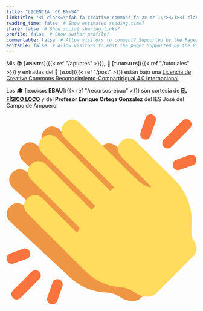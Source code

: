 ```yaml
---
title: "LICENCIA: CC BY-SA"
linktitle: "<i class=\"fab fa-creative-commons fa-2x mr-1\"></i><i class=\"fab fa-creative-commons-by fa-2x mr-1\"></i><i class=\"fab fa-creative-commons-sa fa-2x\"></i>"
reading_time: false  # Show estimated reading time?
share: false  # Show social sharing links?
profile: false  # Show author profile?
commentable: false  # Allow visitors to comment? Supported by the Page, Post, and Docs content types.
editable: false  # Allow visitors to edit the page? Supported by the Page, Post, and Docs content types.
---
```


Mis 📚 [<span style="font-variant:small-caps;">**apuntes**</span>]({{< ref "/apuntes" >}}), 👐 [<span style="font-variant:small-caps;">**tutoriales**</span>]({{< ref "/tutoriales" >}}) y entradas del 💬 [<span style="font-variant:small-caps;">**blog**</span>]({{< ref "/post" >}}) están bajo una [Licencia de Creative Commons Reconocimiento-CompartirIgual 4.0 Internacional](https://creativecommons.org/licenses/by-sa/4.0/deed.es).

<center>
<i class="fab fa-creative-commons fa-2x mr-1"></i><i class="fab fa-creative-commons-by fa-2x mr-1"></i><i class="fab fa-creative-commons-sa fa-2x"></i>
</center>

Los 🎓 [<span style="font-variant:small-caps;">**recursos EBAU**</span>]({{< ref "/recursos-ebau" >}}) son cortesía de [**EL FÍSICO LOCO**](http://elfisicoloco.blogspot.com) y del **Profesor Enrique Ortega González** del IES José del Campo de Ampuero.

<svg xmlns="http://www.w3.org/2000/svg" viewBox="0 0 36 36"><path fill="#EF9645" d="M32.302 24.347c-.695-1.01-.307-2.47-.48-4.082-.178-2.63-1.308-5.178-3.5-7.216l-7.466-6.942s-1.471-1.369-2.841.103c-1.368 1.471.104 2.84.104 2.84l3.154 2.934 2.734 2.542s-.685.736-3.711-2.078l-10.22-9.506s-1.473-1.368-2.842.104c-1.368 1.471.103 2.84.103 2.84l9.664 8.989c-.021-.02-.731.692-.744.68L5.917 5.938s-1.472-1.369-2.841.103c-1.369 1.472.103 2.84.103 2.84L13.52 18.5c.012.012-.654.764-.634.783l-8.92-8.298s-1.472-1.369-2.841.103c-1.369 1.472.103 2.841.103 2.841l9.484 8.82c.087.081-.5.908-.391 1.009l-6.834-6.356s-1.472-1.369-2.841.104c-1.369 1.472.103 2.841.103 2.841L11.896 30.71c1.861 1.731 3.772 2.607 6.076 2.928.469.065 1.069.065 1.315.096.777.098 1.459.374 2.372.934 1.175.72 2.938 1.02 3.951-.063l3.454-3.695 3.189-3.412c1.012-1.082.831-2.016.049-3.151z"/><path d="M1.956 35.026c-.256 0-.512-.098-.707-.293-.391-.391-.391-1.023 0-1.414L4.8 29.77c.391-.391 1.023-.391 1.414 0s.391 1.023 0 1.414l-3.551 3.55c-.195.195-.451.292-.707.292zm6.746.922c-.109 0-.221-.018-.331-.056-.521-.182-.796-.752-.613-1.274l.971-2.773c.182-.521.753-.795 1.274-.614.521.183.796.753.613 1.274l-.971 2.773c-.144.412-.53.67-.943.67zm-7.667-7.667c-.412 0-.798-.257-.943-.667-.184-.521.089-1.092.61-1.276l2.495-.881c.523-.18 1.092.091 1.276.61.184.521-.089 1.092-.61 1.276l-2.495.881c-.111.039-.223.057-.333.057zm29.46-21.767c-.256 0-.512-.098-.707-.293-.391-.391-.391-1.024 0-1.415l3.552-3.55c.391-.39 1.023-.39 1.414 0s.391 1.024 0 1.415l-3.552 3.55c-.195.196-.451.293-.707.293zm-4.164-1.697c-.109 0-.221-.019-.33-.057-.521-.182-.796-.752-.614-1.274l.97-2.773c.183-.521.752-.796 1.274-.614.521.182.796.752.614 1.274l-.97 2.773c-.144.413-.531.671-.944.671zm6.143 5.774c-.412 0-.798-.257-.943-.667-.184-.521.09-1.092.61-1.276l2.494-.881c.522-.185 1.092.09 1.276.61.184.521-.09 1.092-.61 1.276l-2.494.881c-.111.039-.223.057-.333.057z" fill="#FA743E"/><path fill="#FFDB5E" d="M35.39 23.822c-.661-1.032-.224-2.479-.342-4.096-.09-2.634-1.133-5.219-3.255-7.33l-7.228-7.189s-1.424-1.417-2.843.008c-1.417 1.424.008 2.842.008 2.842l3.054 3.039 2.646 2.632s-.71.712-3.639-2.202c-2.931-2.915-9.894-9.845-9.894-9.845s-1.425-1.417-2.843.008c-1.418 1.424.007 2.841.007 2.841l9.356 9.31c-.02-.02-.754.667-.767.654L9.64 4.534s-1.425-1.418-2.843.007c-1.417 1.425.007 2.842.007 2.842l10.011 9.962c.012.012-.68.741-.66.761L7.52 9.513s-1.425-1.417-2.843.008.007 2.843.007 2.843l9.181 9.135c.084.083-.53.891-.425.996l-6.616-6.583s-1.425-1.417-2.843.008.007 2.843.007 2.843l10.79 10.732c1.802 1.793 3.682 2.732 5.974 3.131.467.081 1.067.101 1.311.14.773.124 1.445.423 2.34 1.014 1.15.759 2.902 1.118 3.951.07l3.577-3.576 3.302-3.302c1.049-1.05.9-1.99.157-3.15z"/></svg>